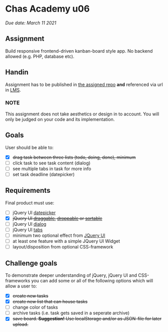 # Chas Academy u06

_Due date: March 11 2021_

## Assignment

Build responsive frontend-driven kanban-board style app. No backend allowed (e.g. PHP, database etc).

## Handin

Assignment has to be published in [the assigned repo](https://github.com/chas-academy/u06-trello-clone-axelra82) **and** referenced via url in [LMS](https://lms.chas.school/courses/47/assignments/165).

### NOTE

This assignment does not take aesthetics or design in to account. You will only be judged on your code and its implementation.

## Goals

User should be able to:

- [x] ~~drag task between three lists (todo, doing, done), minimum~~
- [ ] click task to see task content (dialog)
- [ ] see multiple tabs in task for more info
- [ ] set task deadline (datepicker)

## Requirements

Final product must use:

- [ ] jQuery UI [datepicker](https://jqueryui.com/datepicker/)
- [x] ~~jQuery UI [draggable](https://jqueryui.com/draggable/), [droppable](https://jqueryui.com/droppable/) or [sortable](https://jqueryui.com/sortable/)~~
- [ ] jQuery UI [dialog](https://jqueryui.com/dialog/)
- [ ] jQuery UI [tabs](https://jqueryui.com/tabs/)
- [ ] minimum two optional effect from [JQuery UI](https://jqueryui.com)
- [ ] at least one feature with a simple JQuery UI Widget
- [ ] layout/disposition from optional CSS-framework

## Challenge goals

To demonstrate deeper understanding of jQuery, jQuery UI and CSS-frameworks you can add some or all of the following options which will allow a user to:

- [x] ~~create new tasks~~
- [x] ~~create new list that can house tasks~~
- [ ] change color of tasks
- [ ] archive tasks (i.e. task gets saved in a seperate archive)
- [x] ~~save board. **Suggestion!** Use localStorage and/or as JSON-file for later upload.~~

